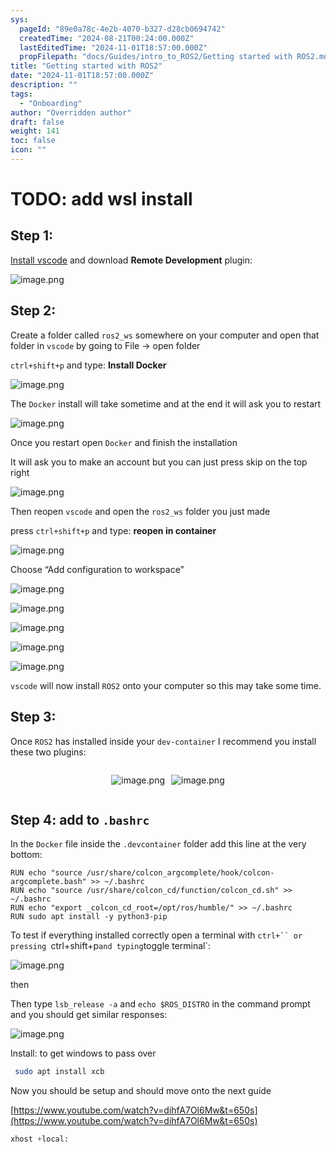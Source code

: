```yaml
---
sys:
  pageId: "89e0a78c-4e2b-4070-b327-d28cb0694742"
  createdTime: "2024-08-21T00:24:00.000Z"
  lastEditedTime: "2024-11-01T18:57:00.000Z"
  propFilepath: "docs/Guides/intro_to_ROS2/Getting started with ROS2.md"
title: "Getting started with ROS2"
date: "2024-11-01T18:57:00.000Z"
description: ""
tags:
  - "Onboarding"
author: "Overridden author"
draft: false
weight: 141
toc: false
icon: ""
---
```


# TODO: add wsl install

## Step 1:

[Install vscode](https://code.visualstudio.com/download) and download **Remote Development** plugin:

![image.png](https://prod-files-secure.s3.us-west-2.amazonaws.com/d518164a-d88e-44d1-a4ee-3adb3bd8bce0/efb52993-1881-4a40-b95e-6f020334f022/image.png?X-Amz-Algorithm=AWS4-HMAC-SHA256&X-Amz-Content-Sha256=UNSIGNED-PAYLOAD&X-Amz-Credential=ASIAZI2LB4666I3ETJPB%2F20250419%2Fus-west-2%2Fs3%2Faws4_request&X-Amz-Date=20250419T110200Z&X-Amz-Expires=3600&X-Amz-Security-Token=IQoJb3JpZ2luX2VjEP7%2F%2F%2F%2F%2F%2F%2F%2F%2F%2FwEaCXVzLXdlc3QtMiJGMEQCIBY8rPpQWSuf6WRLD4PLWotU9hIp7BIGYvNwvWY8NaMJAiB%2F3fXtr1uXFXLTHSCBzGv6MT05ly%2BArvw7rmxEmV3UeSqIBAiH%2F%2F%2F%2F%2F%2F%2F%2F%2F%2F8BEAAaDDYzNzQyMzE4MzgwNSIMC%2BcI7hlwzKHQC2VmKtwDB39dnsFk70ERjosNG1kGY%2FDOi63HqutlFKp%2B8BXyyd%2FkTWkCLhF8sChFWs4d%2F0ulzZl8s807MyBa%2Fmgi3sr4LZtJnTNk1aBS4S6gLDtAjvoz6R40StVn2TJvfOV3AhFZfT%2BNln9UMQbACKMUd4n8ROpsxEmZwpQomIsCXfpu1cRCW8vWq%2BBERCxts9Id4k7nlT%2B5JwNBLfjgRVtVLfOuIeXbbxadPux2apk4jL8BuJ8M29Wl%2F3SJJ0KmKEDSPt5ocvN6BSAUb0s5FrIMxc4nLFX8mI6VyXsoZtij18RQh%2BEGIxH6ciM8qCJ6%2FrkUinbJiA9sXuSAS%2Bx4%2FdIk5J8o9buJjwbgZJQ%2B%2BQb42qsMDiTpgbvj44lvB%2FXTcfk7xBKeBsw0pn3Q6JAt%2BlMHE2dHOC0bHvTnSKtawY%2FNj7A7IVs8f1ckMM0ZBkQMIPSFPQKZw378fz3chtsIoM08khfQIj%2Bz4ABT4ITvSVBAKz1DMkyTtZVu9pIEeNGYsyizPTz719W2OtWABdV2E%2FVgeR6%2Bn1bTSUi47rc63bipJ%2FTknrimvF7QZ9NdP%2FIGg22dMgkRMAa5Opib9SoLUxj9Uw8XeotLnaF0shferynOtlxpYxrwTHq61%2B87Tc3v2P0wxfyMwAY6pgErX%2FNOwCgtg1z9vNyONYCH4e8WPl86Vf%2BnTjptnoeQx7PW1mmHbg0LkUh8AHXl4Ny58a9fMS9EZOJk8RJt9k%2F%2FMdv3y30WnAVhrqXdTD4%2Bdh8Ka3OBSCdci%2BQshwZrEzFgdnXSfABFtwP2rZUEzfe1bWyxYuK7STToTVy7Zf2z4XrzLNgN5iSdEAF2RRIBguP9XEgY3JRLmXPZvR%2F4dutHP1HAkzeJ&X-Amz-Signature=414b0680c574bdfc816299e830143e52c1d9fba60e9b0ebd421826c0157deb6c&X-Amz-SignedHeaders=host&x-id=GetObject)

## Step 2:

Create a folder called `ros2_ws` somewhere on your computer and open that folder in `vscode` by going to File → open folder 

`ctrl+shift+p` and type: **Install Docker**

![image.png](https://prod-files-secure.s3.us-west-2.amazonaws.com/d518164a-d88e-44d1-a4ee-3adb3bd8bce0/2269dc0e-1cd5-47ff-bceb-c04ad9b2eab0/image.png?X-Amz-Algorithm=AWS4-HMAC-SHA256&X-Amz-Content-Sha256=UNSIGNED-PAYLOAD&X-Amz-Credential=ASIAZI2LB4666I3ETJPB%2F20250419%2Fus-west-2%2Fs3%2Faws4_request&X-Amz-Date=20250419T110200Z&X-Amz-Expires=3600&X-Amz-Security-Token=IQoJb3JpZ2luX2VjEP7%2F%2F%2F%2F%2F%2F%2F%2F%2F%2FwEaCXVzLXdlc3QtMiJGMEQCIBY8rPpQWSuf6WRLD4PLWotU9hIp7BIGYvNwvWY8NaMJAiB%2F3fXtr1uXFXLTHSCBzGv6MT05ly%2BArvw7rmxEmV3UeSqIBAiH%2F%2F%2F%2F%2F%2F%2F%2F%2F%2F8BEAAaDDYzNzQyMzE4MzgwNSIMC%2BcI7hlwzKHQC2VmKtwDB39dnsFk70ERjosNG1kGY%2FDOi63HqutlFKp%2B8BXyyd%2FkTWkCLhF8sChFWs4d%2F0ulzZl8s807MyBa%2Fmgi3sr4LZtJnTNk1aBS4S6gLDtAjvoz6R40StVn2TJvfOV3AhFZfT%2BNln9UMQbACKMUd4n8ROpsxEmZwpQomIsCXfpu1cRCW8vWq%2BBERCxts9Id4k7nlT%2B5JwNBLfjgRVtVLfOuIeXbbxadPux2apk4jL8BuJ8M29Wl%2F3SJJ0KmKEDSPt5ocvN6BSAUb0s5FrIMxc4nLFX8mI6VyXsoZtij18RQh%2BEGIxH6ciM8qCJ6%2FrkUinbJiA9sXuSAS%2Bx4%2FdIk5J8o9buJjwbgZJQ%2B%2BQb42qsMDiTpgbvj44lvB%2FXTcfk7xBKeBsw0pn3Q6JAt%2BlMHE2dHOC0bHvTnSKtawY%2FNj7A7IVs8f1ckMM0ZBkQMIPSFPQKZw378fz3chtsIoM08khfQIj%2Bz4ABT4ITvSVBAKz1DMkyTtZVu9pIEeNGYsyizPTz719W2OtWABdV2E%2FVgeR6%2Bn1bTSUi47rc63bipJ%2FTknrimvF7QZ9NdP%2FIGg22dMgkRMAa5Opib9SoLUxj9Uw8XeotLnaF0shferynOtlxpYxrwTHq61%2B87Tc3v2P0wxfyMwAY6pgErX%2FNOwCgtg1z9vNyONYCH4e8WPl86Vf%2BnTjptnoeQx7PW1mmHbg0LkUh8AHXl4Ny58a9fMS9EZOJk8RJt9k%2F%2FMdv3y30WnAVhrqXdTD4%2Bdh8Ka3OBSCdci%2BQshwZrEzFgdnXSfABFtwP2rZUEzfe1bWyxYuK7STToTVy7Zf2z4XrzLNgN5iSdEAF2RRIBguP9XEgY3JRLmXPZvR%2F4dutHP1HAkzeJ&X-Amz-Signature=b0f12217c64b4a02a69614f2d6fd1cb7647bbdc5eed23bb5667861a7ccd2709b&X-Amz-SignedHeaders=host&x-id=GetObject)

The `Docker` install will take sometime and at the end it will ask you to restart

![image.png](https://prod-files-secure.s3.us-west-2.amazonaws.com/d518164a-d88e-44d1-a4ee-3adb3bd8bce0/ed233f78-be33-4b1f-b89c-9c346c0e961e/image.png?X-Amz-Algorithm=AWS4-HMAC-SHA256&X-Amz-Content-Sha256=UNSIGNED-PAYLOAD&X-Amz-Credential=ASIAZI2LB4666I3ETJPB%2F20250419%2Fus-west-2%2Fs3%2Faws4_request&X-Amz-Date=20250419T110200Z&X-Amz-Expires=3600&X-Amz-Security-Token=IQoJb3JpZ2luX2VjEP7%2F%2F%2F%2F%2F%2F%2F%2F%2F%2FwEaCXVzLXdlc3QtMiJGMEQCIBY8rPpQWSuf6WRLD4PLWotU9hIp7BIGYvNwvWY8NaMJAiB%2F3fXtr1uXFXLTHSCBzGv6MT05ly%2BArvw7rmxEmV3UeSqIBAiH%2F%2F%2F%2F%2F%2F%2F%2F%2F%2F8BEAAaDDYzNzQyMzE4MzgwNSIMC%2BcI7hlwzKHQC2VmKtwDB39dnsFk70ERjosNG1kGY%2FDOi63HqutlFKp%2B8BXyyd%2FkTWkCLhF8sChFWs4d%2F0ulzZl8s807MyBa%2Fmgi3sr4LZtJnTNk1aBS4S6gLDtAjvoz6R40StVn2TJvfOV3AhFZfT%2BNln9UMQbACKMUd4n8ROpsxEmZwpQomIsCXfpu1cRCW8vWq%2BBERCxts9Id4k7nlT%2B5JwNBLfjgRVtVLfOuIeXbbxadPux2apk4jL8BuJ8M29Wl%2F3SJJ0KmKEDSPt5ocvN6BSAUb0s5FrIMxc4nLFX8mI6VyXsoZtij18RQh%2BEGIxH6ciM8qCJ6%2FrkUinbJiA9sXuSAS%2Bx4%2FdIk5J8o9buJjwbgZJQ%2B%2BQb42qsMDiTpgbvj44lvB%2FXTcfk7xBKeBsw0pn3Q6JAt%2BlMHE2dHOC0bHvTnSKtawY%2FNj7A7IVs8f1ckMM0ZBkQMIPSFPQKZw378fz3chtsIoM08khfQIj%2Bz4ABT4ITvSVBAKz1DMkyTtZVu9pIEeNGYsyizPTz719W2OtWABdV2E%2FVgeR6%2Bn1bTSUi47rc63bipJ%2FTknrimvF7QZ9NdP%2FIGg22dMgkRMAa5Opib9SoLUxj9Uw8XeotLnaF0shferynOtlxpYxrwTHq61%2B87Tc3v2P0wxfyMwAY6pgErX%2FNOwCgtg1z9vNyONYCH4e8WPl86Vf%2BnTjptnoeQx7PW1mmHbg0LkUh8AHXl4Ny58a9fMS9EZOJk8RJt9k%2F%2FMdv3y30WnAVhrqXdTD4%2Bdh8Ka3OBSCdci%2BQshwZrEzFgdnXSfABFtwP2rZUEzfe1bWyxYuK7STToTVy7Zf2z4XrzLNgN5iSdEAF2RRIBguP9XEgY3JRLmXPZvR%2F4dutHP1HAkzeJ&X-Amz-Signature=8b323e01588a6db24a2760dfc9e9382af6e1ba5b7282075bb176297bafd14112&X-Amz-SignedHeaders=host&x-id=GetObject)

Once you restart open `Docker` and finish the installation

It will ask you to make an account but you can just press skip on the top right

![image.png](https://prod-files-secure.s3.us-west-2.amazonaws.com/d518164a-d88e-44d1-a4ee-3adb3bd8bce0/21010ad9-1659-4fd9-9f59-9932a09b2a3d/image.png?X-Amz-Algorithm=AWS4-HMAC-SHA256&X-Amz-Content-Sha256=UNSIGNED-PAYLOAD&X-Amz-Credential=ASIAZI2LB4666I3ETJPB%2F20250419%2Fus-west-2%2Fs3%2Faws4_request&X-Amz-Date=20250419T110200Z&X-Amz-Expires=3600&X-Amz-Security-Token=IQoJb3JpZ2luX2VjEP7%2F%2F%2F%2F%2F%2F%2F%2F%2F%2FwEaCXVzLXdlc3QtMiJGMEQCIBY8rPpQWSuf6WRLD4PLWotU9hIp7BIGYvNwvWY8NaMJAiB%2F3fXtr1uXFXLTHSCBzGv6MT05ly%2BArvw7rmxEmV3UeSqIBAiH%2F%2F%2F%2F%2F%2F%2F%2F%2F%2F8BEAAaDDYzNzQyMzE4MzgwNSIMC%2BcI7hlwzKHQC2VmKtwDB39dnsFk70ERjosNG1kGY%2FDOi63HqutlFKp%2B8BXyyd%2FkTWkCLhF8sChFWs4d%2F0ulzZl8s807MyBa%2Fmgi3sr4LZtJnTNk1aBS4S6gLDtAjvoz6R40StVn2TJvfOV3AhFZfT%2BNln9UMQbACKMUd4n8ROpsxEmZwpQomIsCXfpu1cRCW8vWq%2BBERCxts9Id4k7nlT%2B5JwNBLfjgRVtVLfOuIeXbbxadPux2apk4jL8BuJ8M29Wl%2F3SJJ0KmKEDSPt5ocvN6BSAUb0s5FrIMxc4nLFX8mI6VyXsoZtij18RQh%2BEGIxH6ciM8qCJ6%2FrkUinbJiA9sXuSAS%2Bx4%2FdIk5J8o9buJjwbgZJQ%2B%2BQb42qsMDiTpgbvj44lvB%2FXTcfk7xBKeBsw0pn3Q6JAt%2BlMHE2dHOC0bHvTnSKtawY%2FNj7A7IVs8f1ckMM0ZBkQMIPSFPQKZw378fz3chtsIoM08khfQIj%2Bz4ABT4ITvSVBAKz1DMkyTtZVu9pIEeNGYsyizPTz719W2OtWABdV2E%2FVgeR6%2Bn1bTSUi47rc63bipJ%2FTknrimvF7QZ9NdP%2FIGg22dMgkRMAa5Opib9SoLUxj9Uw8XeotLnaF0shferynOtlxpYxrwTHq61%2B87Tc3v2P0wxfyMwAY6pgErX%2FNOwCgtg1z9vNyONYCH4e8WPl86Vf%2BnTjptnoeQx7PW1mmHbg0LkUh8AHXl4Ny58a9fMS9EZOJk8RJt9k%2F%2FMdv3y30WnAVhrqXdTD4%2Bdh8Ka3OBSCdci%2BQshwZrEzFgdnXSfABFtwP2rZUEzfe1bWyxYuK7STToTVy7Zf2z4XrzLNgN5iSdEAF2RRIBguP9XEgY3JRLmXPZvR%2F4dutHP1HAkzeJ&X-Amz-Signature=2b23d2a468081a20a0ec8269e5c7b1e68cb298cbd3fafa0d77eb57fc84a47538&X-Amz-SignedHeaders=host&x-id=GetObject)

Then reopen `vscode` and open the `ros2_ws` folder you just made

press `ctrl+shift+p` and type: **reopen in container**

![image.png](https://prod-files-secure.s3.us-west-2.amazonaws.com/d518164a-d88e-44d1-a4ee-3adb3bd8bce0/4e93b8c2-41ad-488c-8095-c74205196118/image.png?X-Amz-Algorithm=AWS4-HMAC-SHA256&X-Amz-Content-Sha256=UNSIGNED-PAYLOAD&X-Amz-Credential=ASIAZI2LB4666I3ETJPB%2F20250419%2Fus-west-2%2Fs3%2Faws4_request&X-Amz-Date=20250419T110200Z&X-Amz-Expires=3600&X-Amz-Security-Token=IQoJb3JpZ2luX2VjEP7%2F%2F%2F%2F%2F%2F%2F%2F%2F%2FwEaCXVzLXdlc3QtMiJGMEQCIBY8rPpQWSuf6WRLD4PLWotU9hIp7BIGYvNwvWY8NaMJAiB%2F3fXtr1uXFXLTHSCBzGv6MT05ly%2BArvw7rmxEmV3UeSqIBAiH%2F%2F%2F%2F%2F%2F%2F%2F%2F%2F8BEAAaDDYzNzQyMzE4MzgwNSIMC%2BcI7hlwzKHQC2VmKtwDB39dnsFk70ERjosNG1kGY%2FDOi63HqutlFKp%2B8BXyyd%2FkTWkCLhF8sChFWs4d%2F0ulzZl8s807MyBa%2Fmgi3sr4LZtJnTNk1aBS4S6gLDtAjvoz6R40StVn2TJvfOV3AhFZfT%2BNln9UMQbACKMUd4n8ROpsxEmZwpQomIsCXfpu1cRCW8vWq%2BBERCxts9Id4k7nlT%2B5JwNBLfjgRVtVLfOuIeXbbxadPux2apk4jL8BuJ8M29Wl%2F3SJJ0KmKEDSPt5ocvN6BSAUb0s5FrIMxc4nLFX8mI6VyXsoZtij18RQh%2BEGIxH6ciM8qCJ6%2FrkUinbJiA9sXuSAS%2Bx4%2FdIk5J8o9buJjwbgZJQ%2B%2BQb42qsMDiTpgbvj44lvB%2FXTcfk7xBKeBsw0pn3Q6JAt%2BlMHE2dHOC0bHvTnSKtawY%2FNj7A7IVs8f1ckMM0ZBkQMIPSFPQKZw378fz3chtsIoM08khfQIj%2Bz4ABT4ITvSVBAKz1DMkyTtZVu9pIEeNGYsyizPTz719W2OtWABdV2E%2FVgeR6%2Bn1bTSUi47rc63bipJ%2FTknrimvF7QZ9NdP%2FIGg22dMgkRMAa5Opib9SoLUxj9Uw8XeotLnaF0shferynOtlxpYxrwTHq61%2B87Tc3v2P0wxfyMwAY6pgErX%2FNOwCgtg1z9vNyONYCH4e8WPl86Vf%2BnTjptnoeQx7PW1mmHbg0LkUh8AHXl4Ny58a9fMS9EZOJk8RJt9k%2F%2FMdv3y30WnAVhrqXdTD4%2Bdh8Ka3OBSCdci%2BQshwZrEzFgdnXSfABFtwP2rZUEzfe1bWyxYuK7STToTVy7Zf2z4XrzLNgN5iSdEAF2RRIBguP9XEgY3JRLmXPZvR%2F4dutHP1HAkzeJ&X-Amz-Signature=e4a06320fb47d50ee857e33b0adf616b072fb909dfec6518f35084893abc6028&X-Amz-SignedHeaders=host&x-id=GetObject)

Choose “Add configuration to workspace”

![image.png](https://prod-files-secure.s3.us-west-2.amazonaws.com/d518164a-d88e-44d1-a4ee-3adb3bd8bce0/9560b282-5060-4989-ba37-97e7b2c22476/image.png?X-Amz-Algorithm=AWS4-HMAC-SHA256&X-Amz-Content-Sha256=UNSIGNED-PAYLOAD&X-Amz-Credential=ASIAZI2LB4666I3ETJPB%2F20250419%2Fus-west-2%2Fs3%2Faws4_request&X-Amz-Date=20250419T110200Z&X-Amz-Expires=3600&X-Amz-Security-Token=IQoJb3JpZ2luX2VjEP7%2F%2F%2F%2F%2F%2F%2F%2F%2F%2FwEaCXVzLXdlc3QtMiJGMEQCIBY8rPpQWSuf6WRLD4PLWotU9hIp7BIGYvNwvWY8NaMJAiB%2F3fXtr1uXFXLTHSCBzGv6MT05ly%2BArvw7rmxEmV3UeSqIBAiH%2F%2F%2F%2F%2F%2F%2F%2F%2F%2F8BEAAaDDYzNzQyMzE4MzgwNSIMC%2BcI7hlwzKHQC2VmKtwDB39dnsFk70ERjosNG1kGY%2FDOi63HqutlFKp%2B8BXyyd%2FkTWkCLhF8sChFWs4d%2F0ulzZl8s807MyBa%2Fmgi3sr4LZtJnTNk1aBS4S6gLDtAjvoz6R40StVn2TJvfOV3AhFZfT%2BNln9UMQbACKMUd4n8ROpsxEmZwpQomIsCXfpu1cRCW8vWq%2BBERCxts9Id4k7nlT%2B5JwNBLfjgRVtVLfOuIeXbbxadPux2apk4jL8BuJ8M29Wl%2F3SJJ0KmKEDSPt5ocvN6BSAUb0s5FrIMxc4nLFX8mI6VyXsoZtij18RQh%2BEGIxH6ciM8qCJ6%2FrkUinbJiA9sXuSAS%2Bx4%2FdIk5J8o9buJjwbgZJQ%2B%2BQb42qsMDiTpgbvj44lvB%2FXTcfk7xBKeBsw0pn3Q6JAt%2BlMHE2dHOC0bHvTnSKtawY%2FNj7A7IVs8f1ckMM0ZBkQMIPSFPQKZw378fz3chtsIoM08khfQIj%2Bz4ABT4ITvSVBAKz1DMkyTtZVu9pIEeNGYsyizPTz719W2OtWABdV2E%2FVgeR6%2Bn1bTSUi47rc63bipJ%2FTknrimvF7QZ9NdP%2FIGg22dMgkRMAa5Opib9SoLUxj9Uw8XeotLnaF0shferynOtlxpYxrwTHq61%2B87Tc3v2P0wxfyMwAY6pgErX%2FNOwCgtg1z9vNyONYCH4e8WPl86Vf%2BnTjptnoeQx7PW1mmHbg0LkUh8AHXl4Ny58a9fMS9EZOJk8RJt9k%2F%2FMdv3y30WnAVhrqXdTD4%2Bdh8Ka3OBSCdci%2BQshwZrEzFgdnXSfABFtwP2rZUEzfe1bWyxYuK7STToTVy7Zf2z4XrzLNgN5iSdEAF2RRIBguP9XEgY3JRLmXPZvR%2F4dutHP1HAkzeJ&X-Amz-Signature=dc1a84913f4ee57845d693bd3bec2b5cc1cc743ac4af11cd746ffa2f8ae1ad04&X-Amz-SignedHeaders=host&x-id=GetObject)

![image.png](https://prod-files-secure.s3.us-west-2.amazonaws.com/d518164a-d88e-44d1-a4ee-3adb3bd8bce0/2ee63f81-886b-48e8-a553-dc6e5eac99e4/image.png?X-Amz-Algorithm=AWS4-HMAC-SHA256&X-Amz-Content-Sha256=UNSIGNED-PAYLOAD&X-Amz-Credential=ASIAZI2LB4666I3ETJPB%2F20250419%2Fus-west-2%2Fs3%2Faws4_request&X-Amz-Date=20250419T110200Z&X-Amz-Expires=3600&X-Amz-Security-Token=IQoJb3JpZ2luX2VjEP7%2F%2F%2F%2F%2F%2F%2F%2F%2F%2FwEaCXVzLXdlc3QtMiJGMEQCIBY8rPpQWSuf6WRLD4PLWotU9hIp7BIGYvNwvWY8NaMJAiB%2F3fXtr1uXFXLTHSCBzGv6MT05ly%2BArvw7rmxEmV3UeSqIBAiH%2F%2F%2F%2F%2F%2F%2F%2F%2F%2F8BEAAaDDYzNzQyMzE4MzgwNSIMC%2BcI7hlwzKHQC2VmKtwDB39dnsFk70ERjosNG1kGY%2FDOi63HqutlFKp%2B8BXyyd%2FkTWkCLhF8sChFWs4d%2F0ulzZl8s807MyBa%2Fmgi3sr4LZtJnTNk1aBS4S6gLDtAjvoz6R40StVn2TJvfOV3AhFZfT%2BNln9UMQbACKMUd4n8ROpsxEmZwpQomIsCXfpu1cRCW8vWq%2BBERCxts9Id4k7nlT%2B5JwNBLfjgRVtVLfOuIeXbbxadPux2apk4jL8BuJ8M29Wl%2F3SJJ0KmKEDSPt5ocvN6BSAUb0s5FrIMxc4nLFX8mI6VyXsoZtij18RQh%2BEGIxH6ciM8qCJ6%2FrkUinbJiA9sXuSAS%2Bx4%2FdIk5J8o9buJjwbgZJQ%2B%2BQb42qsMDiTpgbvj44lvB%2FXTcfk7xBKeBsw0pn3Q6JAt%2BlMHE2dHOC0bHvTnSKtawY%2FNj7A7IVs8f1ckMM0ZBkQMIPSFPQKZw378fz3chtsIoM08khfQIj%2Bz4ABT4ITvSVBAKz1DMkyTtZVu9pIEeNGYsyizPTz719W2OtWABdV2E%2FVgeR6%2Bn1bTSUi47rc63bipJ%2FTknrimvF7QZ9NdP%2FIGg22dMgkRMAa5Opib9SoLUxj9Uw8XeotLnaF0shferynOtlxpYxrwTHq61%2B87Tc3v2P0wxfyMwAY6pgErX%2FNOwCgtg1z9vNyONYCH4e8WPl86Vf%2BnTjptnoeQx7PW1mmHbg0LkUh8AHXl4Ny58a9fMS9EZOJk8RJt9k%2F%2FMdv3y30WnAVhrqXdTD4%2Bdh8Ka3OBSCdci%2BQshwZrEzFgdnXSfABFtwP2rZUEzfe1bWyxYuK7STToTVy7Zf2z4XrzLNgN5iSdEAF2RRIBguP9XEgY3JRLmXPZvR%2F4dutHP1HAkzeJ&X-Amz-Signature=03d4c589be2a6805cbff0473d3dcc8ac61db1a224c9086c77bfb594869c56d20&X-Amz-SignedHeaders=host&x-id=GetObject)

![image.png](https://prod-files-secure.s3.us-west-2.amazonaws.com/d518164a-d88e-44d1-a4ee-3adb3bd8bce0/ae1580b2-b048-407e-aed9-b584224a7a04/image.png?X-Amz-Algorithm=AWS4-HMAC-SHA256&X-Amz-Content-Sha256=UNSIGNED-PAYLOAD&X-Amz-Credential=ASIAZI2LB4666I3ETJPB%2F20250419%2Fus-west-2%2Fs3%2Faws4_request&X-Amz-Date=20250419T110200Z&X-Amz-Expires=3600&X-Amz-Security-Token=IQoJb3JpZ2luX2VjEP7%2F%2F%2F%2F%2F%2F%2F%2F%2F%2FwEaCXVzLXdlc3QtMiJGMEQCIBY8rPpQWSuf6WRLD4PLWotU9hIp7BIGYvNwvWY8NaMJAiB%2F3fXtr1uXFXLTHSCBzGv6MT05ly%2BArvw7rmxEmV3UeSqIBAiH%2F%2F%2F%2F%2F%2F%2F%2F%2F%2F8BEAAaDDYzNzQyMzE4MzgwNSIMC%2BcI7hlwzKHQC2VmKtwDB39dnsFk70ERjosNG1kGY%2FDOi63HqutlFKp%2B8BXyyd%2FkTWkCLhF8sChFWs4d%2F0ulzZl8s807MyBa%2Fmgi3sr4LZtJnTNk1aBS4S6gLDtAjvoz6R40StVn2TJvfOV3AhFZfT%2BNln9UMQbACKMUd4n8ROpsxEmZwpQomIsCXfpu1cRCW8vWq%2BBERCxts9Id4k7nlT%2B5JwNBLfjgRVtVLfOuIeXbbxadPux2apk4jL8BuJ8M29Wl%2F3SJJ0KmKEDSPt5ocvN6BSAUb0s5FrIMxc4nLFX8mI6VyXsoZtij18RQh%2BEGIxH6ciM8qCJ6%2FrkUinbJiA9sXuSAS%2Bx4%2FdIk5J8o9buJjwbgZJQ%2B%2BQb42qsMDiTpgbvj44lvB%2FXTcfk7xBKeBsw0pn3Q6JAt%2BlMHE2dHOC0bHvTnSKtawY%2FNj7A7IVs8f1ckMM0ZBkQMIPSFPQKZw378fz3chtsIoM08khfQIj%2Bz4ABT4ITvSVBAKz1DMkyTtZVu9pIEeNGYsyizPTz719W2OtWABdV2E%2FVgeR6%2Bn1bTSUi47rc63bipJ%2FTknrimvF7QZ9NdP%2FIGg22dMgkRMAa5Opib9SoLUxj9Uw8XeotLnaF0shferynOtlxpYxrwTHq61%2B87Tc3v2P0wxfyMwAY6pgErX%2FNOwCgtg1z9vNyONYCH4e8WPl86Vf%2BnTjptnoeQx7PW1mmHbg0LkUh8AHXl4Ny58a9fMS9EZOJk8RJt9k%2F%2FMdv3y30WnAVhrqXdTD4%2Bdh8Ka3OBSCdci%2BQshwZrEzFgdnXSfABFtwP2rZUEzfe1bWyxYuK7STToTVy7Zf2z4XrzLNgN5iSdEAF2RRIBguP9XEgY3JRLmXPZvR%2F4dutHP1HAkzeJ&X-Amz-Signature=dad26b4d284ca9fbce742f33712526782dd3c163c3a6e6cf97ac1731f7f3e3f2&X-Amz-SignedHeaders=host&x-id=GetObject)

![image.png](https://prod-files-secure.s3.us-west-2.amazonaws.com/d518164a-d88e-44d1-a4ee-3adb3bd8bce0/53255b28-f75e-430f-b9e3-c0ac8577e42b/image.png?X-Amz-Algorithm=AWS4-HMAC-SHA256&X-Amz-Content-Sha256=UNSIGNED-PAYLOAD&X-Amz-Credential=ASIAZI2LB4666I3ETJPB%2F20250419%2Fus-west-2%2Fs3%2Faws4_request&X-Amz-Date=20250419T110200Z&X-Amz-Expires=3600&X-Amz-Security-Token=IQoJb3JpZ2luX2VjEP7%2F%2F%2F%2F%2F%2F%2F%2F%2F%2FwEaCXVzLXdlc3QtMiJGMEQCIBY8rPpQWSuf6WRLD4PLWotU9hIp7BIGYvNwvWY8NaMJAiB%2F3fXtr1uXFXLTHSCBzGv6MT05ly%2BArvw7rmxEmV3UeSqIBAiH%2F%2F%2F%2F%2F%2F%2F%2F%2F%2F8BEAAaDDYzNzQyMzE4MzgwNSIMC%2BcI7hlwzKHQC2VmKtwDB39dnsFk70ERjosNG1kGY%2FDOi63HqutlFKp%2B8BXyyd%2FkTWkCLhF8sChFWs4d%2F0ulzZl8s807MyBa%2Fmgi3sr4LZtJnTNk1aBS4S6gLDtAjvoz6R40StVn2TJvfOV3AhFZfT%2BNln9UMQbACKMUd4n8ROpsxEmZwpQomIsCXfpu1cRCW8vWq%2BBERCxts9Id4k7nlT%2B5JwNBLfjgRVtVLfOuIeXbbxadPux2apk4jL8BuJ8M29Wl%2F3SJJ0KmKEDSPt5ocvN6BSAUb0s5FrIMxc4nLFX8mI6VyXsoZtij18RQh%2BEGIxH6ciM8qCJ6%2FrkUinbJiA9sXuSAS%2Bx4%2FdIk5J8o9buJjwbgZJQ%2B%2BQb42qsMDiTpgbvj44lvB%2FXTcfk7xBKeBsw0pn3Q6JAt%2BlMHE2dHOC0bHvTnSKtawY%2FNj7A7IVs8f1ckMM0ZBkQMIPSFPQKZw378fz3chtsIoM08khfQIj%2Bz4ABT4ITvSVBAKz1DMkyTtZVu9pIEeNGYsyizPTz719W2OtWABdV2E%2FVgeR6%2Bn1bTSUi47rc63bipJ%2FTknrimvF7QZ9NdP%2FIGg22dMgkRMAa5Opib9SoLUxj9Uw8XeotLnaF0shferynOtlxpYxrwTHq61%2B87Tc3v2P0wxfyMwAY6pgErX%2FNOwCgtg1z9vNyONYCH4e8WPl86Vf%2BnTjptnoeQx7PW1mmHbg0LkUh8AHXl4Ny58a9fMS9EZOJk8RJt9k%2F%2FMdv3y30WnAVhrqXdTD4%2Bdh8Ka3OBSCdci%2BQshwZrEzFgdnXSfABFtwP2rZUEzfe1bWyxYuK7STToTVy7Zf2z4XrzLNgN5iSdEAF2RRIBguP9XEgY3JRLmXPZvR%2F4dutHP1HAkzeJ&X-Amz-Signature=b4e70bf84767a1636a2c0ad1b0049db1e0b764937c2e8b35898fddc9c07bcd03&X-Amz-SignedHeaders=host&x-id=GetObject)

![image.png](https://prod-files-secure.s3.us-west-2.amazonaws.com/d518164a-d88e-44d1-a4ee-3adb3bd8bce0/7c562767-5af9-4ffb-97d1-327bcdf4ee00/image.png?X-Amz-Algorithm=AWS4-HMAC-SHA256&X-Amz-Content-Sha256=UNSIGNED-PAYLOAD&X-Amz-Credential=ASIAZI2LB4666I3ETJPB%2F20250419%2Fus-west-2%2Fs3%2Faws4_request&X-Amz-Date=20250419T110159Z&X-Amz-Expires=3600&X-Amz-Security-Token=IQoJb3JpZ2luX2VjEP7%2F%2F%2F%2F%2F%2F%2F%2F%2F%2FwEaCXVzLXdlc3QtMiJGMEQCIBY8rPpQWSuf6WRLD4PLWotU9hIp7BIGYvNwvWY8NaMJAiB%2F3fXtr1uXFXLTHSCBzGv6MT05ly%2BArvw7rmxEmV3UeSqIBAiH%2F%2F%2F%2F%2F%2F%2F%2F%2F%2F8BEAAaDDYzNzQyMzE4MzgwNSIMC%2BcI7hlwzKHQC2VmKtwDB39dnsFk70ERjosNG1kGY%2FDOi63HqutlFKp%2B8BXyyd%2FkTWkCLhF8sChFWs4d%2F0ulzZl8s807MyBa%2Fmgi3sr4LZtJnTNk1aBS4S6gLDtAjvoz6R40StVn2TJvfOV3AhFZfT%2BNln9UMQbACKMUd4n8ROpsxEmZwpQomIsCXfpu1cRCW8vWq%2BBERCxts9Id4k7nlT%2B5JwNBLfjgRVtVLfOuIeXbbxadPux2apk4jL8BuJ8M29Wl%2F3SJJ0KmKEDSPt5ocvN6BSAUb0s5FrIMxc4nLFX8mI6VyXsoZtij18RQh%2BEGIxH6ciM8qCJ6%2FrkUinbJiA9sXuSAS%2Bx4%2FdIk5J8o9buJjwbgZJQ%2B%2BQb42qsMDiTpgbvj44lvB%2FXTcfk7xBKeBsw0pn3Q6JAt%2BlMHE2dHOC0bHvTnSKtawY%2FNj7A7IVs8f1ckMM0ZBkQMIPSFPQKZw378fz3chtsIoM08khfQIj%2Bz4ABT4ITvSVBAKz1DMkyTtZVu9pIEeNGYsyizPTz719W2OtWABdV2E%2FVgeR6%2Bn1bTSUi47rc63bipJ%2FTknrimvF7QZ9NdP%2FIGg22dMgkRMAa5Opib9SoLUxj9Uw8XeotLnaF0shferynOtlxpYxrwTHq61%2B87Tc3v2P0wxfyMwAY6pgErX%2FNOwCgtg1z9vNyONYCH4e8WPl86Vf%2BnTjptnoeQx7PW1mmHbg0LkUh8AHXl4Ny58a9fMS9EZOJk8RJt9k%2F%2FMdv3y30WnAVhrqXdTD4%2Bdh8Ka3OBSCdci%2BQshwZrEzFgdnXSfABFtwP2rZUEzfe1bWyxYuK7STToTVy7Zf2z4XrzLNgN5iSdEAF2RRIBguP9XEgY3JRLmXPZvR%2F4dutHP1HAkzeJ&X-Amz-Signature=a457c30126e0031d89af78648f42bad37a5cf7dc735acbf2b5c10cc8ce5d9ad3&X-Amz-SignedHeaders=host&x-id=GetObject)

`vscode` will now install `ROS2` onto your computer so this may take some time.

## Step 3:

Once `ROS2` has installed inside your `dev-container` I recommend you install these two plugins:

<div style="display: flex;flex-direction: row; column-gap:10px; max-width: 630px;justify-content: center;">
<div>

![image.png](https://prod-files-secure.s3.us-west-2.amazonaws.com/d518164a-d88e-44d1-a4ee-3adb3bd8bce0/3fc3d550-5a54-4ba1-ba6b-faa01cdb7369/image.png?X-Amz-Algorithm=AWS4-HMAC-SHA256&X-Amz-Content-Sha256=UNSIGNED-PAYLOAD&X-Amz-Credential=ASIAZI2LB466WN2LJ7RK%2F20250419%2Fus-west-2%2Fs3%2Faws4_request&X-Amz-Date=20250419T110201Z&X-Amz-Expires=3600&X-Amz-Security-Token=IQoJb3JpZ2luX2VjEP7%2F%2F%2F%2F%2F%2F%2F%2F%2F%2FwEaCXVzLXdlc3QtMiJHMEUCIQC0ovdIVx9MCK7KUYb2F9uDZzLJmw6WCss6HZIkV2x5PgIgKLxVwDmhHUw9uILgtwWHHLw1lg7NmE74MZJAgIwTyEkqiAQIh%2F%2F%2F%2F%2F%2F%2F%2F%2F%2F%2FARAAGgw2Mzc0MjMxODM4MDUiDIUr0DnwBCZL16VE2SrcA54CObQh6%2F6QNRmt6W57UM9kV2mWl0fjlTmeU%2BS7LrXV%2Fe0s6JwMIlG1AAXzy9JkL0Jj2pzPIzD4wXXdQQS14P4n%2BlFwozjtyuOsQQOUb2hrdOVVmIgt40artnP%2BYdfyWZHQl4DrQiw5NTyXOi9o5auF%2B0RnKqoOahtc0POaZF%2FS4PLqf0YBzaypx3YUmYnWNHpoZaAMcj%2BeeC4miK5RIG%2BZhPjjwjtwN2gB9dZhITDXSH%2FAXu%2BHcWjW3uzAi%2FKH%2BzHNuz9BHsVkJJeqmiOTQhUEARlalU0w2QWfvdoSfyIk1pY0dlDHj%2FewA5x6c0sodpzUvFJXVc%2Bq%2FaG59NOc%2FHHlO1FgH6WjNF4PamsAweLT2OH0gZs2ChQkbiMmMtUN2IU7r%2BWohkA6C69Lbf7btO6O%2BnCyc1RTtSgcRIKBr0MZqxI8gDLawWZijDDN6Tl7HcXeFnD3kDNM1DjplnBO6RVTk9htr9riz64BRSfH6bhl%2B9kMn1Z0UBMgBiFpx%2FP%2FY%2BJZ66EESWzT8opDZCpgRwhlrvWwuphXBF3ihmuNJNHGj4bgYJLKDpBxfT%2BVwuWyH6Vslc8FZt%2BwXfvNTqoXwoyFoSZ39yDiBiAWtDrmPuT7ZC6Y93VCpW5iS%2BoJMJ78jMAGOqUBbgTtLexEoB%2FiM1DMtnBbbhaFVnpnfGUmrNblgvSoTpMEjYuFIj%2BeHbWUqmvQJ5BxCxbYNweSCCe6jO%2FopdXoAH%2FlUAv1WfkimOb%2ByqJolSUeRnyqajBjsyVIMvgEHJfIY3PIMtcwotKIL5aqVQWn%2B1hTE%2Fn0H8a2BF%2BMcBNHaMyUOtQOfFW%2FXyT3Kcdl5hBmeVsUFHC93D%2FRmr02dsFBGXKvXbtb&X-Amz-Signature=2ccbce4da3616beb42b726b47cc3700427f8b13ba82e3bbb79b0f9abb9318b2c&X-Amz-SignedHeaders=host&x-id=GetObject)

</div>
<div>

![image.png](https://prod-files-secure.s3.us-west-2.amazonaws.com/d518164a-d88e-44d1-a4ee-3adb3bd8bce0/d994cc66-13c2-4093-a5a3-f84cf4601a82/image.png?X-Amz-Algorithm=AWS4-HMAC-SHA256&X-Amz-Content-Sha256=UNSIGNED-PAYLOAD&X-Amz-Credential=ASIAZI2LB466V55BMKUR%2F20250419%2Fus-west-2%2Fs3%2Faws4_request&X-Amz-Date=20250419T110201Z&X-Amz-Expires=3600&X-Amz-Security-Token=IQoJb3JpZ2luX2VjEP7%2F%2F%2F%2F%2F%2F%2F%2F%2F%2FwEaCXVzLXdlc3QtMiJHMEUCICtHRNgky%2FE4DxXGtLexuUA2F%2F7e8Mg5hkKG8i6FLModAiEAx8Wa%2FuNMwqh8HiiNbxMtfPTDv3iHZ8D%2BIyVUWzxXYAwqiAQIh%2F%2F%2F%2F%2F%2F%2F%2F%2F%2F%2FARAAGgw2Mzc0MjMxODM4MDUiDBfzHrRLzm0CdLDIOCrcA6W73UapBZ3x9VFHC%2FK8yDyJPZo4%2B4unjgSryJpo5stuVG%2BwJ9EYxLhipo8Um4UwIZXYQUVJ7PKAVhaTC3k4zs2drcwZ1fqnk50g1wU02Z654Xaymn1RjcuDGel057oFZtTvQijzywCEYhWEm3ihpHnejHYL8V7lkQUnc2Ly7i6dUHaf98WnEmBMSnMIu%2FgwknR3RcbJrs57wY6N9dEPz0Ampmw7NyK2sqzP%2FDrOp4Wve0SDgsXjyl11x2YYld6tEIheLRY3fx%2FN3pqKpX0jDMhLxDZ7tYOONvVL82nsYUnjqBE345WYigg9VPVyUCRoVxxxfckIFCTgtjyARpxsUKcTLiDhQPQl3dl81clGXU01fwthLMqX03BnGVWlyAwXmDFcxHocn%2BFhF3fZPnxGbeYUEZLXAKmvPlvudw0i%2B6EQpjW5%2FsIGjy6eE8W9gkE18gl1ITGIWwqiAknCTui6bctBfTmC%2FVclotMBAfqSxl8ns724qE7aXjxHYwglO5CnfIkOkQ4Do2ObFQRzGL%2B2HkpF2dA6lC29%2BwUfaxpBqSToyhzaGRXBF0U5sQNbL4DgFm4NcuD2mwoadFw3EanCBQF5P7xLuu0PbqkQIO%2FU0shd2pBzzhdTRgyIx4PGMOv7jMAGOqUBi3fu3YKj0hn4OwOPs56a%2Bz0sLwkhB%2BtRC6UGmjzc%2FeU61xbt9ECKtzdNfbx0I7lfmPpjDU6qrXZkTcC2VMN1kf7xxMcOUSXTjuiCqeiAtDM9rNIil4c5a%2FL5d%2BesiZvecvuadRem9W00Em5ebq9AmpDsxjler8k3hzEnuo4mEfbho3wQGsouNtUpIgk2qKzlXlRoSem2jP5Epd%2B%2FEpwOP7yadHYZ&X-Amz-Signature=5a1c3b5b943ba6bcfaf26daefb7b7646ac702904b58f0e33ac895b3106d1f14d&X-Amz-SignedHeaders=host&x-id=GetObject)

</div>
</div>

## Step 4: add to `.bashrc`

In the `Docker` file inside the `.devcontainer` folder add this line at the very bottom: 

```docker
RUN echo "source /usr/share/colcon_argcomplete/hook/colcon-argcomplete.bash" >> ~/.bashrc
RUN echo "source /usr/share/colcon_cd/function/colcon_cd.sh" >> ~/.bashrc
RUN echo "export _colcon_cd_root=/opt/ros/humble/" >> ~/.bashrc
RUN sudo apt install -y python3-pip 
```

To test if everything installed correctly open a terminal with `ctrl+`` or pressing `ctrl+shift+p` and typing `toggle terminal`:

![image.png](https://prod-files-secure.s3.us-west-2.amazonaws.com/d518164a-d88e-44d1-a4ee-3adb3bd8bce0/6a4943d8-b04e-4c02-9a58-775f3384d1a5/image.png?X-Amz-Algorithm=AWS4-HMAC-SHA256&X-Amz-Content-Sha256=UNSIGNED-PAYLOAD&X-Amz-Credential=ASIAZI2LB4666I3ETJPB%2F20250419%2Fus-west-2%2Fs3%2Faws4_request&X-Amz-Date=20250419T110200Z&X-Amz-Expires=3600&X-Amz-Security-Token=IQoJb3JpZ2luX2VjEP7%2F%2F%2F%2F%2F%2F%2F%2F%2F%2FwEaCXVzLXdlc3QtMiJGMEQCIBY8rPpQWSuf6WRLD4PLWotU9hIp7BIGYvNwvWY8NaMJAiB%2F3fXtr1uXFXLTHSCBzGv6MT05ly%2BArvw7rmxEmV3UeSqIBAiH%2F%2F%2F%2F%2F%2F%2F%2F%2F%2F8BEAAaDDYzNzQyMzE4MzgwNSIMC%2BcI7hlwzKHQC2VmKtwDB39dnsFk70ERjosNG1kGY%2FDOi63HqutlFKp%2B8BXyyd%2FkTWkCLhF8sChFWs4d%2F0ulzZl8s807MyBa%2Fmgi3sr4LZtJnTNk1aBS4S6gLDtAjvoz6R40StVn2TJvfOV3AhFZfT%2BNln9UMQbACKMUd4n8ROpsxEmZwpQomIsCXfpu1cRCW8vWq%2BBERCxts9Id4k7nlT%2B5JwNBLfjgRVtVLfOuIeXbbxadPux2apk4jL8BuJ8M29Wl%2F3SJJ0KmKEDSPt5ocvN6BSAUb0s5FrIMxc4nLFX8mI6VyXsoZtij18RQh%2BEGIxH6ciM8qCJ6%2FrkUinbJiA9sXuSAS%2Bx4%2FdIk5J8o9buJjwbgZJQ%2B%2BQb42qsMDiTpgbvj44lvB%2FXTcfk7xBKeBsw0pn3Q6JAt%2BlMHE2dHOC0bHvTnSKtawY%2FNj7A7IVs8f1ckMM0ZBkQMIPSFPQKZw378fz3chtsIoM08khfQIj%2Bz4ABT4ITvSVBAKz1DMkyTtZVu9pIEeNGYsyizPTz719W2OtWABdV2E%2FVgeR6%2Bn1bTSUi47rc63bipJ%2FTknrimvF7QZ9NdP%2FIGg22dMgkRMAa5Opib9SoLUxj9Uw8XeotLnaF0shferynOtlxpYxrwTHq61%2B87Tc3v2P0wxfyMwAY6pgErX%2FNOwCgtg1z9vNyONYCH4e8WPl86Vf%2BnTjptnoeQx7PW1mmHbg0LkUh8AHXl4Ny58a9fMS9EZOJk8RJt9k%2F%2FMdv3y30WnAVhrqXdTD4%2Bdh8Ka3OBSCdci%2BQshwZrEzFgdnXSfABFtwP2rZUEzfe1bWyxYuK7STToTVy7Zf2z4XrzLNgN5iSdEAF2RRIBguP9XEgY3JRLmXPZvR%2F4dutHP1HAkzeJ&X-Amz-Signature=25e7543c84b196385ba32b10d8e34edc2ebfd6877c7e553aa65466a611489ee3&X-Amz-SignedHeaders=host&x-id=GetObject)

then 

Then type `lsb_release -a` and `echo $ROS_DISTRO` in the command prompt and you should get similar responses:

![image.png](https://prod-files-secure.s3.us-west-2.amazonaws.com/d518164a-d88e-44d1-a4ee-3adb3bd8bce0/3e635dec-a805-4e85-8b9e-d000e5b71a4e/image.png?X-Amz-Algorithm=AWS4-HMAC-SHA256&X-Amz-Content-Sha256=UNSIGNED-PAYLOAD&X-Amz-Credential=ASIAZI2LB4666I3ETJPB%2F20250419%2Fus-west-2%2Fs3%2Faws4_request&X-Amz-Date=20250419T110159Z&X-Amz-Expires=3600&X-Amz-Security-Token=IQoJb3JpZ2luX2VjEP7%2F%2F%2F%2F%2F%2F%2F%2F%2F%2FwEaCXVzLXdlc3QtMiJGMEQCIBY8rPpQWSuf6WRLD4PLWotU9hIp7BIGYvNwvWY8NaMJAiB%2F3fXtr1uXFXLTHSCBzGv6MT05ly%2BArvw7rmxEmV3UeSqIBAiH%2F%2F%2F%2F%2F%2F%2F%2F%2F%2F8BEAAaDDYzNzQyMzE4MzgwNSIMC%2BcI7hlwzKHQC2VmKtwDB39dnsFk70ERjosNG1kGY%2FDOi63HqutlFKp%2B8BXyyd%2FkTWkCLhF8sChFWs4d%2F0ulzZl8s807MyBa%2Fmgi3sr4LZtJnTNk1aBS4S6gLDtAjvoz6R40StVn2TJvfOV3AhFZfT%2BNln9UMQbACKMUd4n8ROpsxEmZwpQomIsCXfpu1cRCW8vWq%2BBERCxts9Id4k7nlT%2B5JwNBLfjgRVtVLfOuIeXbbxadPux2apk4jL8BuJ8M29Wl%2F3SJJ0KmKEDSPt5ocvN6BSAUb0s5FrIMxc4nLFX8mI6VyXsoZtij18RQh%2BEGIxH6ciM8qCJ6%2FrkUinbJiA9sXuSAS%2Bx4%2FdIk5J8o9buJjwbgZJQ%2B%2BQb42qsMDiTpgbvj44lvB%2FXTcfk7xBKeBsw0pn3Q6JAt%2BlMHE2dHOC0bHvTnSKtawY%2FNj7A7IVs8f1ckMM0ZBkQMIPSFPQKZw378fz3chtsIoM08khfQIj%2Bz4ABT4ITvSVBAKz1DMkyTtZVu9pIEeNGYsyizPTz719W2OtWABdV2E%2FVgeR6%2Bn1bTSUi47rc63bipJ%2FTknrimvF7QZ9NdP%2FIGg22dMgkRMAa5Opib9SoLUxj9Uw8XeotLnaF0shferynOtlxpYxrwTHq61%2B87Tc3v2P0wxfyMwAY6pgErX%2FNOwCgtg1z9vNyONYCH4e8WPl86Vf%2BnTjptnoeQx7PW1mmHbg0LkUh8AHXl4Ny58a9fMS9EZOJk8RJt9k%2F%2FMdv3y30WnAVhrqXdTD4%2Bdh8Ka3OBSCdci%2BQshwZrEzFgdnXSfABFtwP2rZUEzfe1bWyxYuK7STToTVy7Zf2z4XrzLNgN5iSdEAF2RRIBguP9XEgY3JRLmXPZvR%2F4dutHP1HAkzeJ&X-Amz-Signature=11955eff6b42f76a3f860009dcee109e0224c3648084d2cc5693cc6fc0ef1ecc&X-Amz-SignedHeaders=host&x-id=GetObject)

Install:  to get windows to pass over

```bash
 sudo apt install xcb
```

Now you should be setup and should move onto the next guide 

[https://www.youtube.com/watch?v=dihfA7Ol6Mw&t=650s](https://www.youtube.com/watch?v=dihfA7Ol6Mw&t=650s)

```python
xhost +local:
```
